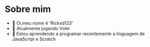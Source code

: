 # Sobre mim
- 👋 Oi,meu nome é 'Rickxd123'
- 👀 Atualmente jogando Volei
- 🌱 Estou aprendendo a programar recentemente a linguagem de JavaScript e Scratch

<!---
Rickxd123/Rickxd123 is a ✨ special ✨ repository because its `README.md` (this file) appears on your GitHub profile.
You can click the Preview link to take a look at your changes.
--->

